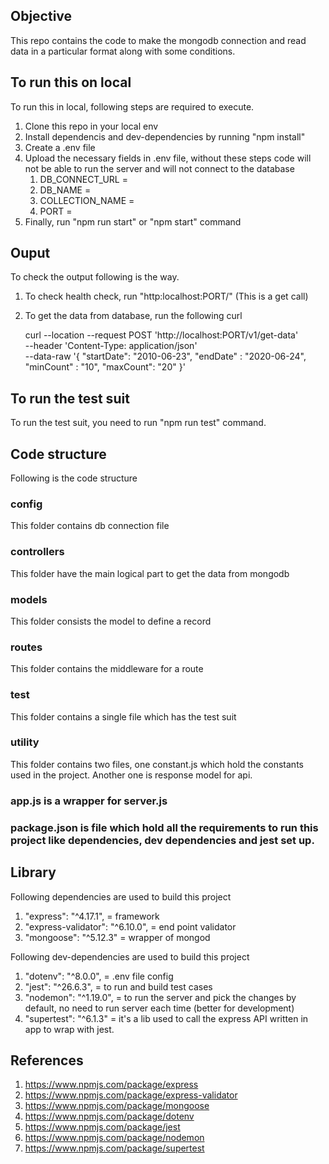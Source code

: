 ## Objective
This repo contains the code to make the mongodb connection and read data in a particular format along with some conditions.


## To run this on local
 To run this in local, following steps are required to execute.

 1. Clone this repo in your local env
 2. Install dependencis and dev-dependencies by running "npm install"
 3. Create a .env file
 4. Upload the necessary fields in .env file, without these steps code will not be able to run the server and will not connect to the database
    1. DB_CONNECT_URL = <url of mongodb connection>
    2. DB_NAME = <db name for mongodb>
    3. COLLECTION_NAME = <collection name to access data from>
    4. PORT = <port on which node server should run>
 5. Finally, run  "npm run start" or "npm start" command 

 ## Ouput
 To check the output following is the way.

 1. To check health check, run "http:localhost:PORT/" (This is a get call)
 2. To get the data from database, run the following curl

      curl --location --request POST 'http://localhost:PORT/v1/get-data' \
      --header 'Content-Type: application/json' \
      --data-raw '{
         "startDate": "2010-06-23",
         "endDate" : "2020-06-24",
         "minCount" : "10",
         "maxCount": "20"
      }'
   

 ## To run the test suit
 To run the test suit, you need to run "npm run test" command.

 ## Code structure
 Following is the code structure

### config
This folder contains db connection file

### controllers
This folder have the main logical part to get the data from mongodb

### models
This folder consists the model to define a record

### routes
This folder contains the middleware for a route

### test
This folder contains a single file which has the test suit

### utility
This folder contains two files, one constant.js which hold the constants used in the project. Another one is response model for api.


### app.js is a wrapper for server.js
### package.json is file which hold all the requirements to run this project like dependencies, dev dependencies and jest set up.


## Library
Following dependencies are used to build this project
1. "express": "^4.17.1", = framework
2. "express-validator": "^6.10.0", = end point validator
3. "mongoose": "^5.12.3" = wrapper of mongod

Following dev-dependencies are used to build this project
1. "dotenv": "^8.0.0", = .env file config
2. "jest": "^26.6.3", = to run and build test cases
3. "nodemon": "^1.19.0", = to run the server and pick the changes by default, no need to run server each time (better for development)
4. "supertest": "^6.1.3" = it's a lib used to call the express API written in app to wrap with jest.


## References
1. https://www.npmjs.com/package/express
2. https://www.npmjs.com/package/express-validator
3. https://www.npmjs.com/package/mongoose
4. https://www.npmjs.com/package/dotenv
5. https://www.npmjs.com/package/jest
6. https://www.npmjs.com/package/nodemon
7. https://www.npmjs.com/package/supertest


